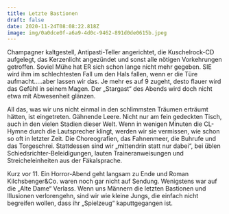 ```yaml
---
title: Letzte Bastionen
draft: false
date: 2020-11-24T08:08:22.818Z
image: img/0a0dce0f-a6a9-4d0c-9462-891d0de0615b.jpeg
---
```

Champagner kaltgestell, Antipasti-Teller angerichtet, die Kuschelrock-CD aufgelegt, das Kerzenlicht angezündet und sonst alle nötigen Vorkehrungen getroffen. Soviel Mühe hat ER sich schon lange nicht mehr gegeben. SIE wird ihm im schlechtesten Fall um den Hals fallen, wenn er die Türe aufmacht.....aber lassen wir das. Je mehr es auf 9 zugeht, desto flauer wird das Gefühl in seinem Magen. Der „Stargast“ des Abends wird doch nicht etwa mit Abwesenheit glänzen.

All das, was wir uns nicht einmal in den schlimmsten Träumen erträumt hätten, ist eingetreten. Gähnende Leere. Nicht nur am fein gedeckten Tisch, auch in den vielen Stadien dieser Welt. Wenn in wenigen Minuten die CL-Hymne durch die Lautsprecher klingt, werden wir sie vermissen, wie schon so oft in letzter Zeit. Die Choreografien, das Fahnenmeer, die Buhrufe und das Torgeschrei. Stattdessen sind wir „mittendrin statt nur dabei“, bei  üblen Schiedsrichter-Beleidigungen, lauten Traineranweisungen und Streicheleinheiten aus der Fäkalsprache.

Kurz vor 11. Ein Horror-Abend geht langsam zu Ende und Roman Kilchsbenger&Co. waren noch gar nicht auf Sendung. Wenigstens war auf die „Alte Dame“  Verlass. Wenn uns Männern die letzten Bastionen und Illusionen verlorengehn, sind wir wie kleine Jungs, die einfach nicht begreifen wollen, dass ihr „Spielzeug“ kaputtgegangen ist.